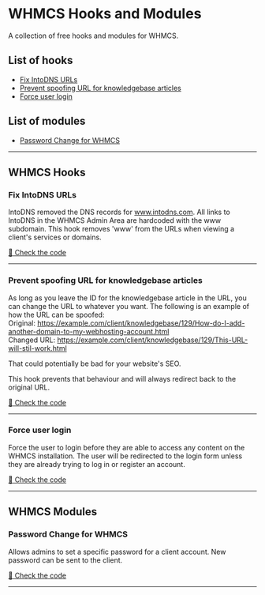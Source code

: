 # WHMCS Hooks and Modules
A collection of free hooks and modules for WHMCS.

## List of hooks

- [Fix IntoDNS URLs](#fix-intodns-urls)
- [Prevent spoofing URL for knowledgebase articles](#prevent-spoofing-url-for-knowledgebase-articles)
- [Force user login](#force-user-login)

## List of modules

- [Password Change for WHMCS](#password-change-for-whmcs)
---
## WHMCS Hooks
### Fix IntoDNS URLs
IntoDNS removed the DNS records for www.intodns.com. All links to IntoDNS in the WHMCS Admin Area are hardcoded
with the www subdomain.
This hook removes 'www' from the URLs when viewing a client's services or domains.

[🔗 Check the code](hooks/FixIntoDNSURLs.php)
___
### Prevent spoofing URL for knowledgebase articles
As long as you leave the ID for the knowledgebase article in the URL, you can change the URL to whatever you want. 
The following is an example of how the URL can be spoofed:<br>
Original: https://example.com/client/knowledgebase/129/How-do-I-add-another-domain-to-my-webhosting-account.html <br>
Changed URL: https://example.com/client/knowledgebase/129/This-URL-will-stil-work.html

That could potentially be bad for your website's SEO. 

This hook prevents that behaviour and will always redirect back to the original URL.

[🔗 Check the code](hooks/FixKnowledgebaseRedirects.php)
___
### Force user login
Force the user to login before they are able to access any content on the WHMCS installation. 
The user will be redirected to the login form unless they are already trying to log in or register an account.

[🔗 Check the code](hooks/ForceUserLogin.php)

---
## WHMCS Modules
### Password Change for WHMCS
Allows admins to set a specific password for a client account. New password can be sent to the client.

[🔗 Check the code](modules/addons/WHMCSPasswordChange)

---